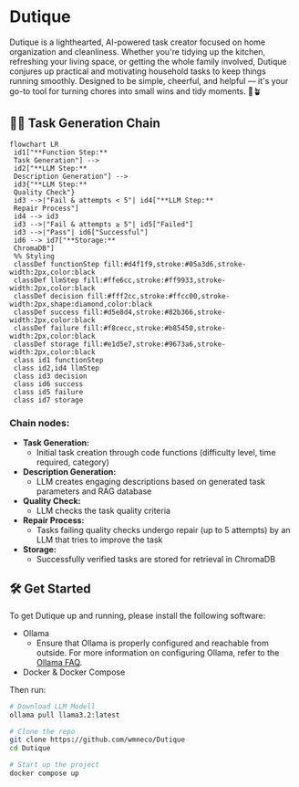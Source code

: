 # Dutique
Dutique is a lighthearted, AI-powered task creator focused on home organization and cleanliness. Whether you're tidying up the kitchen, refreshing your living space, or getting the whole family involved, Dutique conjures up practical and motivating household tasks to keep things running smoothly. Designed to be simple, cheerful, and helpful — it's your go-to tool for turning chores into small wins and tidy moments. 🧹🪴

## 🧺✨ Task Generation Chain
```mermaid
flowchart LR
 id1["**Function Step:**
 Task Generation"] -->
 id2["**LLM Step:**
 Description Generation"] -->
 id3{"**LLM Step:**
 Quality Check"}
 id3 -->|"Fail & attempts < 5"| id4["**LLM Step:**
 Repair Process"]
 id4 --> id3
 id3 -->|"Fail & attempts ≥ 5"| id5["Failed"]
 id3 -->|"Pass"| id6["Successful"]
 id6 --> id7["**Storage:**
 ChromaDB"]
 %% Styling
 classDef functionStep fill:#d4f1f9,stroke:#05a3d6,stroke-width:2px,color:black
 classDef llmStep fill:#ffe6cc,stroke:#ff9933,stroke-width:2px,color:black
 classDef decision fill:#fff2cc,stroke:#ffcc00,stroke-width:2px,shape:diamond,color:black
 classDef success fill:#d5e8d4,stroke:#82b366,stroke-width:2px,color:black
 classDef failure fill:#f8cecc,stroke:#b85450,stroke-width:2px,color:black
 classDef storage fill:#e1d5e7,stroke:#9673a6,stroke-width:2px,color:black
 class id1 functionStep
 class id2,id4 llmStep
 class id3 decision
 class id6 success
 class id5 failure
 class id7 storage
```
### Chain nodes:

- **Task Generation:**
    - Initial task creation through code functions (difficulty level, time required, category)
- **Description Generation:**
    - LLM creates engaging descriptions based on generated task parameters and RAG database
- **Quality Check:**
    - LLM checks the task quality criteria
- **Repair Process:**
    - Tasks failing quality checks undergo repair (up to 5 attempts) by an LLM that tries to improve the task
- **Storage:**
    - Successfully verified tasks are stored for retrieval in ChromaDB

## 🛠️ Get Started
To get Dutique up and running, please install the following software:

- Ollama
    - Ensure that Ollama is properly configured and reachable from outside. For more information on configuring Ollama, refer to the [Ollama FAQ](https://github.com/ollama/ollama/blob/main/docs/faq.md).
- Docker & Docker Compose

Then run:

```bash
# Download LLM Modell
ollama pull llama3.2:latest

# Clone the repo
git clone https://github.com/wmneco/Dutique
cd Dutique

# Start up the project
docker compose up
```